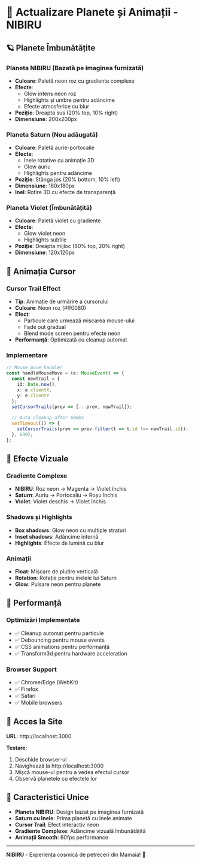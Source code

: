 # 🌟 Actualizare Planete și Animații - NIBIRU

## 🪐 Planete Îmbunătățite

### **Planeta NIBIRU** (Bazată pe imaginea furnizată)
- **Culoare**: Paletă neon roz cu gradiente complexe
- **Efecte**: 
  - Glow intens neon roz
  - Highlights și umbre pentru adâncime
  - Efecte atmosferice cu blur
- **Poziție**: Dreapta sus (20% top, 10% right)
- **Dimensiune**: 200x200px

### **Planeta Saturn** (Nou adăugată)
- **Culoare**: Paletă aurie-portocalie
- **Efecte**:
  - Inele rotative cu animație 3D
  - Glow auriu
  - Highlights pentru adâncime
- **Poziție**: Stânga jos (20% bottom, 10% left)
- **Dimensiune**: 180x180px
- **Inel**: Rotire 3D cu efecte de transparență

### **Planeta Violet** (Îmbunătățită)
- **Culoare**: Paletă violet cu gradiente
- **Efecte**:
  - Glow violet neon
  - Highlights subtile
- **Poziție**: Dreapta mijloc (60% top, 20% right)
- **Dimensiune**: 120x120px

## 🎯 Animația Cursor

### **Cursor Trail Effect**
- **Tip**: Animație de urmărire a cursorului
- **Culoare**: Neon roz (#ff0080)
- **Efect**: 
  - Particule care urmează mișcarea mouse-ului
  - Fade out gradual
  - Blend mode screen pentru efecte neon
- **Performanță**: Optimizată cu cleanup automat

### **Implementare**
```typescript
// Mouse move handler
const handleMouseMove = (e: MouseEvent) => {
  const newTrail = {
    id: Date.now(),
    x: e.clientX,
    y: e.clientY
  };
  setCursorTrails(prev => [...prev, newTrail]);
  
  // Auto cleanup after 600ms
  setTimeout(() => {
    setCursorTrails(prev => prev.filter(t => t.id !== newTrail.id));
  }, 600);
};
```

## 🎨 Efecte Vizuale

### **Gradiente Complexe**
- **NIBIRU**: Roz neon → Magenta → Violet închis
- **Saturn**: Auriu → Portocaliu → Roșu închis
- **Violet**: Violet deschis → Violet închis

### **Shadows și Highlights**
- **Box shadows**: Glow neon cu multiple straturi
- **Inset shadows**: Adâncime internă
- **Highlights**: Efecte de lumină cu blur

### **Animații**
- **Float**: Mișcare de plutire verticală
- **Rotation**: Rotație pentru inelele lui Saturn
- **Glow**: Pulsare neon pentru planete

## 🚀 Performanță

### **Optimizări Implementate**
- ✅ Cleanup automat pentru particule
- ✅ Debouncing pentru mouse events
- ✅ CSS animations pentru performanță
- ✅ Transform3d pentru hardware acceleration

### **Browser Support**
- ✅ Chrome/Edge (WebKit)
- ✅ Firefox
- ✅ Safari
- ✅ Mobile browsers

## 🎯 Acces la Site

**URL**: http://localhost:3000

**Testare**:
1. Deschide browser-ul
2. Navighează la http://localhost:3000
3. Mișcă mouse-ul pentru a vedea efectul cursor
4. Observă planetele cu efectele lor

## 🌟 Caracteristici Unice

- **Planeta NIBIRU**: Design bazat pe imaginea furnizată
- **Saturn cu Inele**: Prima planetă cu inele animate
- **Cursor Trail**: Efect interactiv neon
- **Gradiente Complexe**: Adâncime vizuală îmbunătățită
- **Animații Smooth**: 60fps performance

---

**NIBIRU** - Experiența cosmică de petreceri din Mamaia! 🌟 